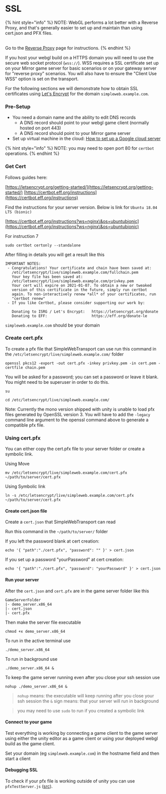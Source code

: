 # SSL

{% hint style="info" %}
NOTE: WebGL performs a lot better with a Reverse Proxy, and that's generally easier to set up and maintain than using cert.json and PFX files.

\
Go to the [Reverse Proxy](reverse-proxy/) page for instructions.
{% endhint %}

If you host your webgl build on a HTTPS domain you will need to use the secure web socket protocol (`wss://`). WSS requires a SSL certificate set up on your Mirror game server for basic scenarios or on your gateway server for "reverse proxy" scenarios. You will also have to ensure the "Client Use WSS" option is set on the transport.

For the following sections we will demonstrate how to obtain SSL certificates using [Let's Encrypt](https://letsencrypt.org/) for the domain `simpleweb.example.com`.

### Pre-Setup

* You need a domain name and the ability to edit DNS records
  * A DNS record should point to your webgl game client (normally hosted on port 443)
  * A DNS record should point to your Mirror game server
* Set up virtual machine in the cloud: [How to set up a Google cloud server](https://mirror-networking.com/docs/Articles/Guides/DevServer/gcloud/index.html)

{% hint style="info" %}
NOTE: you may need to open port 80 for `certbot` operations.
{% endhint %}

### Get Cert

Follows guides here:

[https://letsencrypt.org/getting-started/](https://letsencrypt.org/getting-started/) [https://certbot.eff.org/instructions](https://certbot.eff.org/instructions)

Find the instructions for your server version. Below is link for `Ubuntu 18.04 LTS (bionic)`

[https://certbot.eff.org/instructions?ws=nginx\&os=ubuntubionic](https://certbot.eff.org/instructions?ws=nginx\&os=ubuntubionic)

For instruction 7

```
sudo certbot certonly --standalone
```

After filling in details you will get a result like this

```
IMPORTANT NOTES:
 - Congratulations! Your certificate and chain have been saved at:
   /etc/letsencrypt/live/simpleweb.example.com/fullchain.pem
   Your key file has been saved at:
   /etc/letsencrypt/live/simpleweb.example.com/privkey.pem
   Your cert will expire on 2021-01-07. To obtain a new or tweaked
   version of this certificate in the future, simply run certbot
   again. To non-interactively renew *all* of your certificates, run
   "certbot renew"
 - If you like Certbot, please consider supporting our work by:

   Donating to ISRG / Let's Encrypt:   https://letsencrypt.org/donate
   Donating to EFF:                    https://eff.org/donate-le
```

`simpleweb.example.com` should be your domain

### Create cert.pfx

To create a pfx file that SimpleWebTransport can use run this command in the `/etc/letsencrypt/live/simpleweb.example.com/` folder

```
openssl pkcs12 -export -out cert.pfx -inkey privkey.pem -in cert.pem -certfile chain.pem
```

You will be asked for a password; you can set a password or leave it blank. You might need to be superuser in order to do this.

```
su

cd /etc/letsencrypt/live/simpleweb.example.com/
```

Note: Currently the mono version shipped with unity is unable to load pfx files generated by OpenSSL version 3. You will have to add the `-legacy` command line argument to the openssl command above to generate a compatible pfx file.

### Using cert.pfx

You can either copy the cert.pfx file to your server folder or create a symbolic link.

Using Move

```
mv /etc/letsencrypt/live/simpleweb.example.com/cert.pfx ~/path/to/server/cert.pfx
```

Using Symbolic link

```
ln -s /etc/letsencrypt/live/simpleweb.example.com/cert.pfx ~/path/to/server/cert.pfx
```

#### Create cert.json file

Create a `cert.json` that SimpleWebTransport can read

Run this command in the `~/path/to/server/` folder

If you left the password blank at cert creation:

```
echo '{ "path":"./cert.pfx", "password": "" }' > cert.json
```

If you set up a password "yourPassword" at cert creation:

```
echo '{ "path":"./cert.pfx", "password": "yourPassword" }' > cert.json
```

#### Run your server

After the `cert.json` and `cert.pfx` are in the game server folder like this

```
GameServerFolder
|- demo_server.x86_64
|- cert.json
|- cert.pfx
```

Then make the server file executable

```
chmod +x demo_server.x86_64
```

To run in the active terminal use

```
./demo_server.x86_64
```

To run in background use

```
./demo_server.x86_64 &
```

To keep the game server running even after you close your ssh session use

```
nohup ./demo_server.x86_64 &
```

> `nohup` means: the executable will keep running after you close your ssh session the `&` sign means: that your server will run in background

> you may need to use `sudo` to run if you created a symbolic link

#### Connect to your game

Test everything is working by connecting a game client to the game server using either the unity editor as a game client or using your deployed webgl build as the game client.

Set your domain (eg `simpleweb.example.com`) in the hostname field and then start a client

#### Debugging SSL

To check if your pfx file is working outside of unity you can use `pfxTestServer.js` ([src](https://github.com/James-Frowen/SimpleWebTransport/blob/master/DebugScripts\~/node\~/pfxTestServer.js)).
